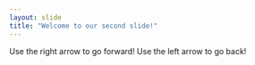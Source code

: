 ```yaml
---
layout: slide
title: "Welcome to our second slide!"
---
```

Use the right arrow to go forward!
Use the left arrow to go back!